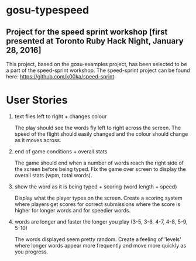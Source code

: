 # gosu-typespeed
## Project for the speed sprint workshop [first presented at Toronto Ruby Hack Night, January 28, 2016]

This project, based on the gosu-examples project, has been selected to be a part of the speed-sprint workshop.
The speed-sprint project can be found here: https://github.com/k00ka/speed-sprint.

# User Stories
1. text flies left to right + changes colour

	The play should see the words fly left to right across the screen. The speed of the flight should easily changed and the colour should change as it moves across.
2. end of game conditions + overall stats

	The game should end when a number of words reach the right side of the screen before being typed. Fix the game over screen to display the overall stats (wpm, total words).
3. show the word as it is being typed + scoring (word length + speed)

	Display what the player types on the screen. Create a scoring system where players get scores for correct submissions where the score is higher for longer words and for speedier words.
4. words are longer and faster the longer you play (3-5, 3-6, 4-7, 4-8, 5-9, 5-10)

	The words displayed seem pretty random. Create a feeling of 'levels' where longer words appear more frequently and move more quickly as you progress.
